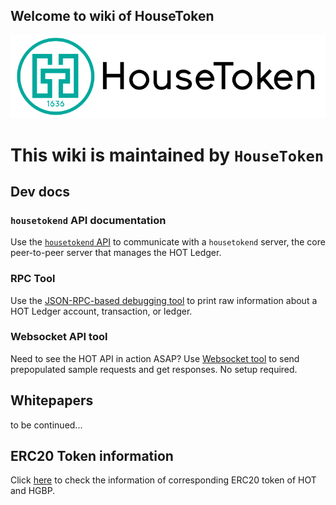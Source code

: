 ## Welcome to wiki of HouseToken

![logo](/assets/images/logo.svg)

# This wiki is maintained by `HouseToken`
## Dev docs

### `housetokend` API documentation

Use the [`housetokend` API](https://dev.hotwallet.tech) to communicate with a `housetokend` server, the core peer-to-peer server that manages the HOT Ledger.

### RPC Tool

Use the [JSON-RPC-based debugging tool](https://dev.hotwallet.tech/hot-ledger-rpc-tool.html) to print raw information about a HOT Ledger account, transaction, or ledger.

### Websocket API tool

Need to see the HOT API in action ASAP? Use [Websocket tool](https://dev.hotwallet.tech/websocket-api-tool.html) to send prepopulated sample requests and get responses. No setup required.

## Whitepapers

to be continued...

## ERC20 Token information

Click [here](/erc20/erc20) to check the information of corresponding ERC20 token of HOT and HGBP.

